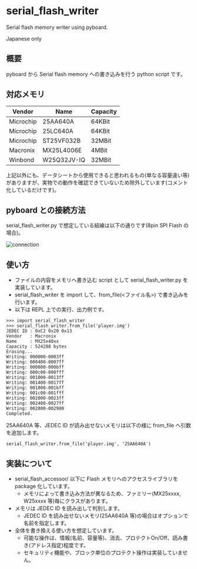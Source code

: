 # serial_flash_writer
Serial flash memory writer using pyboard.

Japanese only

## 概要

pyboard から Serial flash memory への書き込みを行う python script です。

## 対応メモリ

|Vendor|Name|Capacity|
|--|--|--|
|Microchip|25AA640A|64KBit|
|Microchip|25LC640A|64KBit|
|Microchip|ST25VF032B|32MBit|
|Macronix|MX25L4006E|4MBit|
|Winbond|W25Q32JV-IQ|32MBit|

上記以外にも、データシートから使用できると思われるもの(単なる容量違い等)がありますが、実物での動作を確認できていないため除外しています(コメント化しているだけです)。

## pyboard との接続方法

serial_flash_writer.py で想定している結線は以下の通りです(8pin SPI Flash の場合)。

![connection](https://user-images.githubusercontent.com/14823909/129404475-74064736-e9d2-4e53-935f-d256391b2f12.png)

## 使い方

* ファイルの内容をメモリへ書き込む script として serial_flash_writer.py を実装しています。
* serial_flash_writer を import して、from_file(<ファイル名>) で書き込みを行います。
* 以下は REPL 上での実行、出力例です。
```
>>> import serial_flash_writer
>>> serial_flash_writer.from_file('player.img')
JEDEC ID : 0xC2 0x20 0x13
Vendor   : Macronix
Name     : MX25x40xx
Capacity : 524288 bytes
Erasing...
Writing: 000000-0003ff
Writing: 000400-0007ff
Writing: 000800-000bff
Writing: 000c00-000fff
Writing: 001000-0013ff
Writing: 001400-0017ff
Writing: 001800-001bff
Writing: 001c00-001fff
Writing: 002000-0023ff
Writing: 002400-0027ff
Writing: 002800-002980
Completed.
```

25AA640A 等、JEDEC ID が読み出せないメモリは以下の様に from_file へ引数を追加します。
```
serial_flash_writer.from_file('player.img', '25AA640A')
```

## 実装について

* serial_flash_accessor/ 以下に Flash メモリへのアクセスライブラリを package 化しています。
  * メモリによって書き込み方法が異なるため、ファミリー(MX25xxxx, W25xxxx 等)毎にクラスがあります。
* メモリは JEDEC ID を読み出して判別します。
  * JEDEC ID を読み出せないメモリ(25AA640A 等)の場合はオプションで名前を指定します。
* 全体を書き換える使い方を想定しています。
  * 可能な操作は、情報(名前、容量等)、消去、プロテクトOn/Off、読み書き(アドレス指定)程度です。
  * セキュリティ機能や、ブロック単位のプロテクト操作は実装していません。



